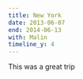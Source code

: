 ```yaml
---
title: New York
date: 2013-06-07
end: 2014-06-13
with: Malin
timeline_y: 4
---
```

This was a great trip

